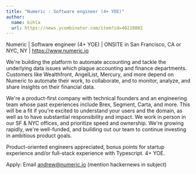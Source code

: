 ```yaml
---
title: "Numeric : Software engineer (4+ YOE)"
author:
  name: bihla
  url: https://news.ycombinator.com/item?id=40228802
---
```

Numeric | Software engineer (4+ YOE) | ONSITE in San Francisco, CA or NYC, NY | <a href="https:&#x2F;&#x2F;www.numeric.io" rel="nofollow">https:&#x2F;&#x2F;www.numeric.io</a>

We&#x27;re building the platform to automate accounting and tackle the underlying data issues which plague accounting and finance departments. Customers like Wealthfront, AngelList, Mercury, and more depend on Numeric to automate their work, to collaborate, and to monitor, analyze, and share insights on their financial data.

We&#x27;re a product-first company with technical founders and an engineering team whose past experiences include Brex, Segment, Carta, and more. This will be a fit if you&#x27;re excited to understand your users and the domain, as well as to have substantial responsibility and impact. We work in person in our SF &amp; NYC offices, and prioritize speed and ownership. We&#x27;re growing rapidly, we&#x27;re well-funded, and building out our team to continue investing in ambitious product goals.

Product-oriented engineers appreciated, bonus points for startup experience and&#x2F;or full-stack experience with Typescript. 4+ YOE.

Apply: Email andrew@numeric.io (mention hackernews in subject)
